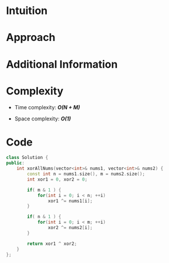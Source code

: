 # Intuition

# Approach

# Additional Information

# Complexity
- Time complexity: ***O(N + M)***
<!-- Add your time complexity here, e.g. $$O(n)$$ -->

- Space complexity: ***O(1)***
<!-- Add your space complexity here, e.g. $$O(n)$$ -->

# Code
```cpp
class Solution {
public:
    int xorAllNums(vector<int>& nums1, vector<int>& nums2) {
        const int n = nums1.size(), m = nums2.size();
        int xor1 = 0, xor2 = 0;

        if( m & 1 ) {
            for(int i = 0; i < n; ++i)
                xor1 ^= nums1[i];
        }

        if( n & 1 ) {
            for(int i = 0; i < m; ++i)
                xor2 ^= nums2[i];
        }

        return xor1 ^ xor2;
    }
};
```
